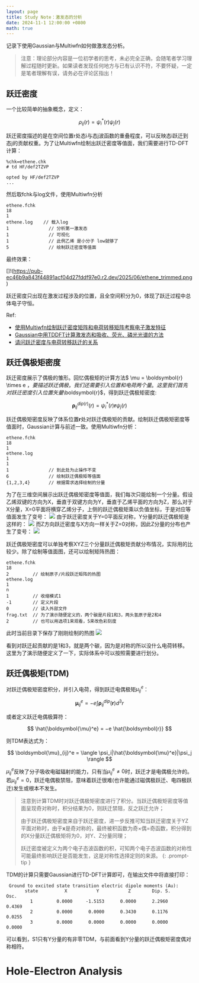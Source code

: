 ```yaml
---
layout: page
title: Study Note：激发态的分析
date: 2024-11-1 12:00:00 +0800
math: true  
---
```

记录下使用Gaussian与Multiwfn如何做激发态分析。

> 注意：理论部分内容是一位初学者的思考，未必完全正确，会随笔者学习理解过程随时更新。如果读者发现任何地方与已有认识不符，不要怀疑，一定是笔者理解有误，请务必在评论区指出！

## 跃迁密度
一个比较简单的抽象概念，定义：

$$
\rho_{ij}(r) = \psi_{i}^*(r)\psi_{j}(r)
$$

跃迁密度描述的是在空间位置r处态i与态j波函数的重叠程度，可以反映态i跃迁到态j的贡献权重。为了让Multiwfn绘制出跃迁密度等值面，我们需要进行TD-DFT计算：
```
%chk=ethene.chk
# td HF/def2TZVP

opted by HF/def2TZVP
...
```
然后取fchk与log文件，使用Multiwfn分析
```
ethene.fchk
18
1
ethene.log    // 载入log
1               // 分析第一激发态
1               // 可视化
1               // 此例乙烯 是小分子 low就够了
5               // 绘制跃迁密度等值面
```
最终效果：

[]!(https://pub-ec46b9a843f44891acf04d27fddf97e0.r2.dev/2025/06/ethene_trimmed.png)

跃迁密度只出现在激发过程涉及的位置，且全空间积分为0，体现了跃迁过程中总体电子守恒。

Ref:
- [使用Multiwfn绘制跃迁密度矩阵和电荷转移矩阵考察电子激发特征](http://bbs.keinsci.com/forum.php?mod=viewthread&tid=11383&fromuid=63020)
- [Gaussian中用TDDFT计算激发态和吸收、荧光、磷光光谱的方法](http://bbs.keinsci.com/forum.php?mod=viewthread&tid=2413&fromuid=63020)
- [请问跃迁密度与电荷转移跃迁的关系](http://bbs.keinsci.com/forum.php?mod=viewthread&tid=1467&fromuid=63020)

## 跃迁偶极矩密度
跃迁密度展示了偶极的雏形。回忆偶极矩的计算方法$ \mu = \boldsymbol{r} \times e $，要描述跃迁偶极，我们还需要引入位置和电荷两个量。这里我们首先对跃迁密度引入位置矢量$\boldsymbol{r}$，得到跃迁偶极矩密度: 

$$
\boldsymbol{\rho}_{ij}^{dip(r)}(r) = \psi_{i}^*(r) {\boldsymbol{r}} \psi_{j}(r)
$$

跃迁偶极矩密度反映了体系位置$\boldsymbol{r}$处对跃迁偶极矩的贡献。绘制跃迁偶极矩密度等值面时，Gaussian计算与前述一致。使用Multiwfn分析：
```
ethene.fchk
18
1
ethene.log    
1               
1               
1               // 到此处为止操作不变
6               // 绘制跃迁偶极矩等值面
{1,2,3,4}       // 根据需求选择绘制的分量
```
为了在三维空间展示出跃迁偶极矩密度等值面，我们每次只能绘制一个分量。假设乙烯双键的方向为X，垂直于双键方向为Y，垂直于乙烯平面的方向为Z，那么对于X分量，X=0平面将横穿乙烯分子，上侧的跃迁偶极矩乘以负值坐标，于是对应等值面发生了变号：
![](https://pub-ec46b9a843f44891acf04d27fddf97e0.r2.dev/2025/06/20250604224446.png)
由于跃迁密度关于Y=0平面反对称，Y分量的跃迁偶极矩是这样的：
![](https://pub-ec46b9a843f44891acf04d27fddf97e0.r2.dev/2025/06/20250604224841.png)
而Z方向跃迁密度与X方向一样关于Z=0对称，因此Z分量的分布也产生了变号：
![](https://pub-ec46b9a843f44891acf04d27fddf97e0.r2.dev/2025/06/ethene_z_trimmed.png)

跃迁偶极矩密度可以单独考察XYZ三个分量跃迁偶极矩贡献分布情况，实际用的比较少。除了绘制等值面图，还可以绘制矩阵热图：

```
ethene.fchk
18
2         // 绘制原子/片段跃迁矩阵的热图
ethene.log  
1
n
1         // 收缩模式1
-1        // 定义片段
0         // 读入外部文件
frag.txt  // 为了演示随便定义的，两个碳是片段1和3，两头氢原子是2和4
2         // 也可以用选项1来观看，5来改色彩刻度
```
此时当前目录下保存了刚刚绘制的热图
![](https://pub-ec46b9a843f44891acf04d27fddf97e0.r2.dev/2025/06/dislin.png)

看到对跃迁起贡献的是1和3，就是两个碳，因为是对称的所以没什么电荷转移。这里为了演示随便定义了一下，实际体系中可以按照需要进行划分。

## 跃迁偶极矩(TDM)
对跃迁偶极矩密度积分，并引入电荷，得到跃迁电偶极矩$\mu_{ij}^e$：

$$
\boldsymbol{\mu}_{ij}^e = -e \int \boldsymbol{\rho}_{ij}^{dip}(\boldsymbol{r}) d^3r
$$

或者定义跃迁电偶极算符：

$$
\hat{\boldsymbol{\mu}^e} = −e \hat{\boldsymbol{r}}
$$

则TDM表达式为：

$$
\boldsymbol{\mu}_{ij}^e = \langle \psi_i|\hat{\boldsymbol{\mu}^e}|\psi_j \rangle
$$

$\mu_{ij}^e$反映了分子吸收电磁辐射的能力，只有当$\mu_{ij}^e ≠ 0$时，跃迁才是电偶极允许的。若$\mu_{ij}^e = 0$，跃迁电偶极禁阻，意味着跃迁很难(也许能通过磁偶极跃迁、电四极跃迁)发生或根本不发生。

> 注意到计算TDM时对跃迁偶极矩密度进行了积分。当跃迁偶极矩密度等值面呈现奇对称时，积分结果为0，则跃迁禁阻，反之跃迁允许；
> 
> 由于跃迁偶极矩密度来自于跃迁密度，进一步反推可知当跃迁密度关于YZ平面对称时，由于$\boldsymbol{x}$是奇对称的，最终被积函数为奇×偶=奇函数，积分得到的X分量跃迁偶极矩将为0，对Y、Z分量同理；
> 
> 跃迁密度被定义为两个电子态波函数的积，可知两个电子态波函数的对称性可能最终影响跃迁是否能发生，这是对称性选择定则的来源。
{: .prompt-tip }

TDM的计算只需要Gaussian进行TD-DFT计算即可，在输出文件中将直接打印：
```
 Ground to excited state transition electric dipole moments (Au):
       state          X           Y           Z        Dip. S.      Osc.
         1         0.0000     -1.5153      0.0000      2.2960      0.4369
         2         0.0000      0.0000      0.3430      0.1176      0.0255
         3         0.0000      0.0000      0.0000      0.0000      0.0000
```
可以看到，S1只有Y分量的有非零TDM，与前面看到Y分量的跃迁偶极矩密度偶对称相符。

# Hole-Electron Analysis


